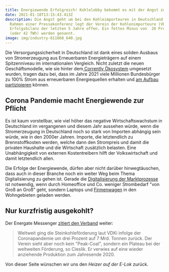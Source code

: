 ```yaml
---
title: Energiewende Erfolgreich! Kohlelobby bekommt es mit der Angst zu tun.
date: 2021-01-18T13:15:43.413Z
description: Die Angst geht um bei den Kohleimporteuren in Deutschland. Im
  Rahmen einer Pressekonferenz legt der Verein der Kohlenimporteure (VDKi) seine
  Erfolgsbilanz der letzten 5 Jahre offen. Ein fettes Minus von  26 Prozent
  (oder 42 TWh) werden genannt.
image: img/industry-611668_640.jpg
---
```

Die Versorgungssicherheit in Deutschland ist dank eines soliden Ausbaus von Stromerzeugung aus Erneuerbaren Energieträgern auf einem Spitzenniveau im internationalen Vergleich. Nicht zuletzt die neuen Geschäftsmodelle, wie sie hinter dem[ Corrently Ökosystem](https://corrently.de/gruenstromerlebnis/gruenstromindex.html) umgesetzt wurden, tragen dazu bei, dass im Jahre 2021 viele Millionen Bundesbürger zu 100% Strom aus erneuerbaren Energiequellen erhalten und [am Aufbau partizipieren](https://corrently.de/gruenstromerlebnis/gruenstrombonus.html) können.

## Corona Pandemie macht Energiewende zur Pflicht

Es ist kaum vorstellbar, wie viel höher das negative Wirtschaftswachstum in Deutschland im vergangenen und diesem Jahr aussehen würde, wenn die Stromerzeugung in Deutschland noch so stark von Importen abhängig sein würde, wie in den 2000er Jahren. Importe, die letztendlich zu Brennstoffkosten werden, welche dann den Strompreis und damit die privaten Haushalte und die Wirtschaft zusätzlich belasten. Eine Unabhängigkeit von externen Kostentreibern hilft der Volkswirtschaft und damit letztendlich allen.

Die Erfolge der Energiewende, dürfen aber nicht darüber hinwegtäuschen, dass auch in dieser Branche noch ein weiter Weg beim Thema Digitalisierung zu gehen ist. Gerade die [Digitalisierung der Marktprozesse](https://www.corrently.de//post/direktvermarktung-trifft-digitalisierung/) ist notwendig, wenn durch Homeoffice  und Co. weniger Strombedarf "von Groß an Groß" geht, sondern Laptops und [Firmenwagen](https://www.corrently.de/oekostrom/auto.html) in den Wohngebieten geladen werden.

## Nur kurzfristig ausgekohlt?

Der Energate Messenger [zitiert den Verband](https://www.energate-messenger.de/news/208901/kohleimporteure-warnen-vor-versorgungs-crash) weiter:

> Weltweit ging die Steinkohleförderung laut VDKi infolge der Coronapandemie um drei Prozent auf 7 Mrd. Tonnen zurück. Der Verein sieht aber noch kein "Peak-Coal", sondern ein Plateau bei der weltweiten Förderung, so Cieslik. Er verwies auf eine wieder anziehende Produktion zum Jahresende 2020.

Von dieser Seite wünschen wir uns den *Heizer auf der E-Lok* zurück.